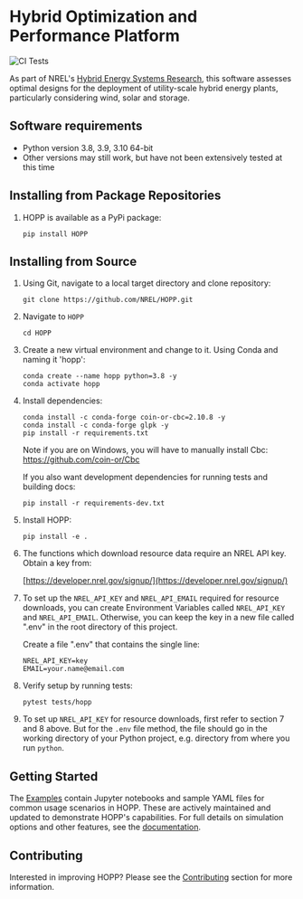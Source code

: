 # Hybrid Optimization and Performance Platform

![CI Tests](https://github.com/NREL/HOPP/actions/workflows/ci.yml/badge.svg)

As part of NREL's [Hybrid Energy Systems Research](https://www.nrel.gov/wind/hybrid-energy-systems-research.html), this
software assesses optimal designs for the deployment of utility-scale hybrid energy plants, particularly considering wind,
solar and storage.

## Software requirements
- Python version 3.8, 3.9, 3.10 64-bit
- Other versions may still work, but have not been extensively tested at this time

## Installing from Package Repositories
1. HOPP is available as a PyPi package:

    ```
    pip install HOPP
    ```

## Installing from Source
1. Using Git, navigate to a local target directory and clone repository:
    ```
    git clone https://github.com/NREL/HOPP.git
    ```

2. Navigate to `HOPP`
    ```
    cd HOPP
    ```

3. Create a new virtual environment and change to it. Using Conda and naming it 'hopp':
    ```
    conda create --name hopp python=3.8 -y
    conda activate hopp
    ```

4. Install dependencies:
    ```
    conda install -c conda-forge coin-or-cbc=2.10.8 -y
    conda install -c conda-forge glpk -y
    pip install -r requirements.txt
    ```
    
    Note if you are on Windows, you will have to manually install Cbc: https://github.com/coin-or/Cbc

    If you also want development dependencies for running tests and building docs:

    ```
    pip install -r requirements-dev.txt
    ```

5. Install HOPP:
    ```
    pip install -e .
    ```

6. The functions which download resource data require an NREL API key. Obtain a key from:
    
    [https://developer.nrel.gov/signup/](https://developer.nrel.gov/signup/)
    

7. To set up the `NREL_API_KEY` and `NREL_API_EMAIL` required for resource downloads, you can create Environment Variables called `NREL_API_KEY` and `NREL_API_EMAIL`. Otherwise, you can keep the key in a new file called ".env" in the root directory of this project. 

    Create a file ".env" that contains the single line:
    ```
    NREL_API_KEY=key
    EMAIL=your.name@email.com
    ```

8. Verify setup by running tests:
    ```
    pytest tests/hopp
    ```


2. To set up `NREL_API_KEY` for resource downloads, first refer to section 7 and 8 above. But for the `.env` file method,
   the file should go in the working directory of your Python project, e.g. directory from where you run `python`.

## Getting Started

The [Examples](./examples/) contain Jupyter notebooks and sample YAML files for common usage scenarios in HOPP. These are actively maintained and updated to demonstrate HOPP's capabilities. For full details on simulation options and other features, see the [documentation](https://hopp.readthedocs.io/en/latest/).

## Contributing

Interested in improving HOPP? Please see the [Contributing](./CONTRIBUTING.md) section for more information.

